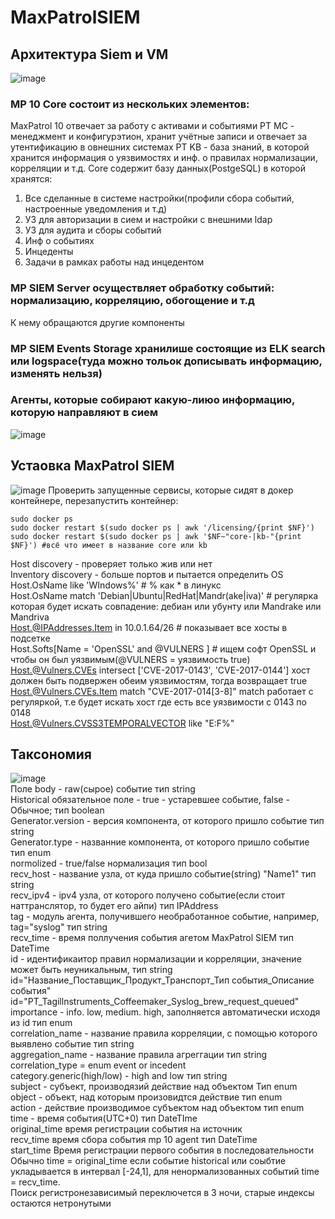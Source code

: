 # MaxPatrolSIEM
## Архитектура Siem и VM
![image](https://github.com/user-attachments/assets/dbec4793-6ffe-4191-bb4f-a76d859b0fd6)
### MP 10 Core состоит из нескольких элементов:
MaxPatrol 10 отвечает за работу с активами и событиями
PT MC - менеджмент и конфигурэтион, хранит учётные записи и отвечает за утентификацию в овнешних системах
PT KB - база знаний, в которой хранится информация о уязвимостях и инф. о правилах нормализации, корреляции и т.д.
Core содержит базу данных(PostgeSQL) в которой хранятся:
1. Все сделанные в системе настройки(профили сбора событий, настроенные уведомления и т.д)
2. УЗ для авторизации в сием и настройки с внешними ldap
3. УЗ для аудита и сборы событий
4. Инф о событиях
5. Инцеденты
6. Задачи в рамках работы над инцедентом
### MP SIEM Server осуществляет обработку событий: нормализацию, корреляцию, обогощение и т.д
К нему обращаются другие компоненты
### MP SIEM Events Storage хранилише состоящие из ELK search или logspace(туда можно тольок дописывать информацию, изменять нельзя)
### Агенты, которые собирают какую-лиюо информацию, которую направляют в сием
![image](https://github.com/user-attachments/assets/40b1c468-c078-4712-b91b-08740430499e)
## Устаовка MaxPatrol SIEM
![image](https://github.com/user-attachments/assets/abe889c2-772a-42f3-bc59-2f3add805f2d)
Проверить запущенные сервисы, которые сидят в докер контейнере, перезапустить контейнер:
```
sudo docker ps
sudo docker restart $(sudo docker ps | awk '/licensing/{print $NF}') 
sudo docker restart $(sudo docker ps | awk '$NF~"core-|kb-"{print $NF}') #всё что имеет в название core или kb
```

Host discovery - проверяет только жив или нет  
Inventory discovery - больше портов и пытается определить OS  
Host.OsName like 'WIndows%' # % как * в линукc  
Host.OsName match 'Debian|Ubuntu|RedHat|Mandr(ake|iva)' # регулярка которая будет искать совпадение: дебиан или убунту или Mandrake или Mandriva  
Host.@IPAddresses.Item in 10.0.1.64/26 # показывает все хосты в подсеткe  
Host.Softs[Name = 'OpenSSL' and @VULNERS ] # ищем софт OpenSSL и чтобы он был уязвимым(@VULNERS = уязвимость true)  
Host.@Vulners.CVEs intersect ['CVE-2017-0143', 'CVE-2017-0144'] хост должен быть подвержен обеим уязвимостям, тогда возвращает true  
Host.@Vulners.CVEs.Item match "CVE-2017-014[3-8]" match работает с регуляркой, т.е будет искать хост где есть все уязвимости с 0143 по 0148  
Host.@Vulners.CVSS3TEMPORALVECTOR like "E:F%"  
## Таксономия  
![image](https://github.com/user-attachments/assets/d3d62efe-ea22-4ebc-8aa8-008607378dd3)  
Поле body - raw(сырое) событие тип string  
Historical обязательное поле - true - устаревшее событие, false - Обычное; тип boolean  
Generator.version - версия компонента, от которого пришло событие тип string  
Generator.type - названние компонента, от которого пришло событие тип enum  
normolized - true/false нормализация тип bool  
recv_host - название узла, от куда пришло событие(string) "Name1" тип string  
recv_ipv4 - ipv4 узла, от которого получено событие(если стоит наттранслятор, то будет его айпи) тип IPAddress  
tag - модуль агента, получившего необработанное событие, например, tag="syslog" тип string  
recv_time - время поллучения события агетом MaxPatrol SIEM тип DateTime  
id - идентификаитор правил нормализации и корреляции, значение может быть неуникальным, тип string 
id="Название_Поставщик_Продукт_Транспорт_Тип события_Описание события"
id="PT_Tagillnstruments_Coffeemaker_Syslog_brew_request_queued"  
importance - info. low, medium. high, заполняется автоматически исходя из id тип enum  
correlation_name - название правила корреляции, с помощью которого выявлено событие тип string  
aggregation_name - название правила агреггации тип string  
correlation_type = enum event or incedent  
category.generic(high/low) - high and low тип string  
subject - субъект, производязий действие над объектом Тип enum  
object - объект, над которым произовидтся действие тип enum  
action - действие производимое субъектом над объектом тип enum  
time - время события(UTC+0) тип DateTIme  
original_time время регистрации события на источник   
recv_time время сбора события mp 10 agent тип DateTime  
start_time Время регистрации первого события в последовательности  
Обычно time = original_time если событие historical или соыбтие укладывается в интервал [-24,1], для ненормализованных событий time = recv_time.  
Поиск регистронезависимый переключется в 3 ночи, старые индексы остаются нетронутыми  

 








